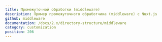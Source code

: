 ```yaml
---
title: Промежуточной обработки (middleware)
description: Пример промежуточного обработчика (middleware) с Nuxt.js
github: middleware
documentation: /docs/2.x/directory-structure/middleware
category: customization
position: 206
---
```

